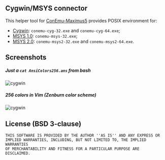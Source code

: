 ﻿## Cygwin/MSYS connector
This helper tool for [ConEmu-Maximus5](https://conemu.github.io)
provides POSIX environment for:

* [Cygwin](https://www.cygwin.com/): `conemu-cyg-32.exe` and `conemu-cyg-64.exe`;
* [MSYS 1.0](http://www.mingw.org/wiki/msys): `conemu-msys-32.exe`;
* [MSYS 2.0](https://msys2.github.io/): `conemu-msys2-32.exe` and `conemu-msys2-64.exe`.


## Screenshots
##### Just a `cat AnsiColors256.ans` from bash
![cygwin](https://github.com/Maximus5/cygwin-connector/wiki/cygwin-256colors.png)
##### 256 colors in Vim (Zenburn color scheme)
![cygwin](https://github.com/Maximus5/cygwin-connector/wiki/cygwin-vim-zenburn.png)


## License (BSD 3-clause)
    THIS SOFTWARE IS PROVIDED BY THE AUTHOR ''AS IS'' AND ANY EXPRESS OR
    IMPLIED WARRANTIES, INCLUDING, BUT NOT LIMITED TO, THE IMPLIED WARRANTIES
    OF MERCHANTABILITY AND FITNESS FOR A PARTICULAR PURPOSE ARE DISCLAIMED.
